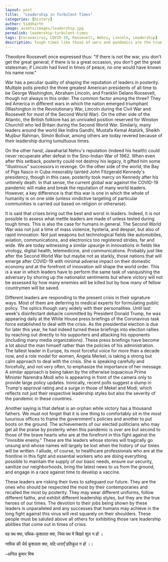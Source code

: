 ```yaml
---
layout: post
title:  "Leadership in Turbulent Times"
categories: [History]
author: Siddharth
image: assets/images/leadership.jpg
permalink: leadership-turbulent-times
tags: [Coronavirus, COVID-19, Roosevelt, Nehru, Lincoln, Leadership]
description: Tough times like those of wars and pandemics are the true test of leadership.
---
```

Theodore Roosevelt once expressed thus: "If there is not the war, you don't get the great general; if there is to a great occasion, you don't get the great statesman; if Lincoln had lived in times of peace, no one would have known his name now."

War has a peculiar quality of shaping the reputation of leaders in posterity. Multiple polls predict the three greatest American presidents of all time to be George Washington, Abraham Lincoln, and Franklin Delano Roosevelt, though not always in this order. The common factor among the three? They led America in different wars in which the nation emerged triumphant (Washington in the Revolutionary War, Lincoln during the Civil War and Roosevelt for most of the Second World War). On the other side of the Atlantic, the British folklore has an unrivaled position reserved for Winston Churchill who led Britain during the Second World War. Similarly, many leaders around the world like Indira Gandhi, Mustafa Kemal Atatürk, Sheikh Mujibur Rahman, Simón Bolívar, among others are today revered because of their leadership during tumultuous times. 

On the other hand, Jawaharlal Nehru's reputation (indeed his health) could never recuperate after defeat in the Sino-Indian War of 1962. When even after this setback, posterity could not destroy his legacy, it gifted him some "illustrious" successors in revenge. On the other side of the world, the Bay of Pigs fiasco in Cuba inexorably tainted John Fitzgerald Kennedy's presidency, though in this case, posterity took mercy on Kennedy after his untimely death. In that sense, the current global war against the COVID-19 pandemic will make and break the reputation of many world leaders. However, a key difference is that this war is one in which the whole of humanity is on one side (unless vindictive targeting of particular communities is carried out based on religion or otherwise). 

It is said that crises bring out the best and worst in leaders. Indeed, it is not possible to assess what mettle leaders are made of unless tested during tough times. This is also the case for humans in general. The Second World War was not just a time of mass violence, hysteria, and despair, but also of rapid innovation. Not just weapons but technological fields like automobiles, aviation, communications, and electronics too registered strides, far and wide. We are today witnessing a similar upsurge in innovations in fields like virology, digital health, telemedicine, and communications. Probably just like after the Second World War but maybe not as starkly, those nations that will emerge after COVID-19 with minimal adverse impact on their domestic economy and at the forefront of innovation will shape the world order. This is a war in which leaders have to perform the same task of vanquishing the adversary by shoring up the nationalist sentiments but where victory will not be assessed by how many enemies will be killed but by how many of fellow countrymen will be saved. 

Different leaders are responding to the present crisis in their signature ways. Most of them are deferring to medical experts for formulating public policy. The optics though vary widely with their personalities. Until last week's disinfectant debacle committed by President Donald Trump, he was appearing daily at the White House press briefings of the Coronavirus task force established to deal with the crisis. As the presidential election is due for later this year, he had indeed turned these briefings into election rallies by reaching out directly to his supporters and attacking his opponents (including many media organizations). These press briefings have become a lot about the man himself rather than the policies of his administration. The tallest leader in Europe, its most forceful voice for more than a decade now, and a role model for women, Angela Merkel, is taking a strong but calm approach to deal with the crisis. She is speaking carefully and forcefully, and not very often, to emphasize the importance of her message. A similar approach is being taken by the otherwise loquacious Prime Minister Narendra Modi who is appearing in front of the camera only to provide large policy updates. Ironically, recent polls suggest a slump in Trump's approval rating and a surge in those of Mekel and Modi, which reflects not just their respective leadership styles but also the severity of the pandemic in these countries.

Another saying is that defeat is an orphan while victory has a thousand fathers. We must not forget that it is one thing to comfortably sit in the most luxurious offices to frame the government's policies and another to put boots on the ground. The achievements of our elected politicians who may get all the praise by posterity when this pandemic is over are but second to those of the brave hearts who are at the forefront in this fight against the "invisible enemy." These are the leaders whose stories will tragically go unsung and whose names will largely be lost when the history of our times will be written. I allude, of course, to healthcare professionals who are at the frontline in this fight and essential workers who are doing everything possible to maintain the supply of our basic needs, ensure our security, sanitize our neighborhoods, bring the latest news to us from the ground, and engage in a race against time to develop a vaccine. 

These leaders are risking their lives to safeguard our future. They are the ones who should be respected the most by their contemporaries and recalled the most by posterity. They may wear different uniforms, follow different faiths, and exhibit different leadership styles, but they are the true heroes of our times. The devotion to their jobs being shown by these leaders is unparalleled and any successes that humans may achieve in the long fight against this virus will rest squarely on their shoulders. These people must be saluted above all others for exhibiting those rare leadership abilities that come out in times of crisis.

वह पथ क्या, पथिक-कुशलता क्या, जिस पथ में बिखरे शूल न हों ।

नाविक की धैर्य कुशलता क्या, यदि धाराएँ प्रतिकूल न हों ।।

–अनिल कुमार मिश्र







